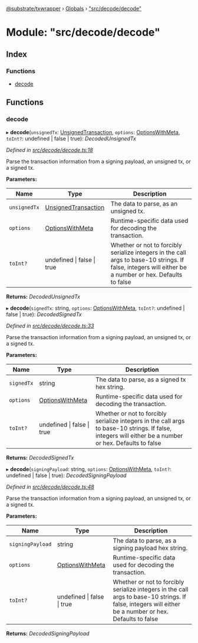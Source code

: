 [@substrate/txwrapper](../README.md) › [Globals](../globals.md) › ["src/decode/decode"](_src_decode_decode_.md)

# Module: "src/decode/decode"

## Index

### Functions

* [decode](_src_decode_decode_.md#decode)

## Functions

###  decode

▸ **decode**(`unsignedTx`: [UnsignedTransaction](../interfaces/_src_util_types_.unsignedtransaction.md), `options`: [OptionsWithMeta](../interfaces/_src_util_types_.optionswithmeta.md), `toInt?`: undefined | false | true): *DecodedUnsignedTx*

*Defined in [src/decode/decode.ts:18](https://github.com/paritytech/txwrapper/blob/5aca21f/src/decode/decode.ts#L18)*

Parse the transaction information from a signing payload, an unsigned tx, or a signed tx.

**Parameters:**

Name | Type | Description |
------ | ------ | ------ |
`unsignedTx` | [UnsignedTransaction](../interfaces/_src_util_types_.unsignedtransaction.md) | The data to parse, as an unsigned tx. |
`options` | [OptionsWithMeta](../interfaces/_src_util_types_.optionswithmeta.md) | Runtime-specific data used for decoding the transaction. |
`toInt?` | undefined &#124; false &#124; true | Whether or not to forcibly serialize integers in the call args to base-10 strings. If false, integers will either be a number or hex. Defaults to false  |

**Returns:** *DecodedUnsignedTx*

▸ **decode**(`signedTx`: string, `options`: [OptionsWithMeta](../interfaces/_src_util_types_.optionswithmeta.md), `toInt?`: undefined | false | true): *DecodedSignedTx*

*Defined in [src/decode/decode.ts:33](https://github.com/paritytech/txwrapper/blob/5aca21f/src/decode/decode.ts#L33)*

Parse the transaction information from a signing payload, an unsigned tx, or a signed tx.

**Parameters:**

Name | Type | Description |
------ | ------ | ------ |
`signedTx` | string | The data to parse, as a signed tx hex string. |
`options` | [OptionsWithMeta](../interfaces/_src_util_types_.optionswithmeta.md) | Runtime-specific data used for decoding the transaction. |
`toInt?` | undefined &#124; false &#124; true | Whether or not to forcibly serialize integers in the call args to base-10 strings. If false, integers will either be a number or hex. Defaults to false  |

**Returns:** *DecodedSignedTx*

▸ **decode**(`signingPayload`: string, `options`: [OptionsWithMeta](../interfaces/_src_util_types_.optionswithmeta.md), `toInt?`: undefined | false | true): *DecodedSigningPayload*

*Defined in [src/decode/decode.ts:48](https://github.com/paritytech/txwrapper/blob/5aca21f/src/decode/decode.ts#L48)*

Parse the transaction information from a signing payload, an unsigned tx, or a signed tx.

**Parameters:**

Name | Type | Description |
------ | ------ | ------ |
`signingPayload` | string | The data to parse, as a signing payload hex string. |
`options` | [OptionsWithMeta](../interfaces/_src_util_types_.optionswithmeta.md) | Runtime-specific data used for decoding the transaction. |
`toInt?` | undefined &#124; false &#124; true | Whether or not to forcibly serialize integers in the call args to base-10 strings. If false, integers will either be a number or hex. Defaults to false  |

**Returns:** *DecodedSigningPayload*
